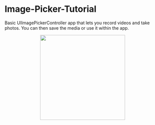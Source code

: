# Image-Picker-Tutorial
Basic UIImagePickerController app that lets you record videos and take photos. You can then save the media or use it within the app.
<p align="center">
    <img src="images/1.png" width=275px>
</p>

